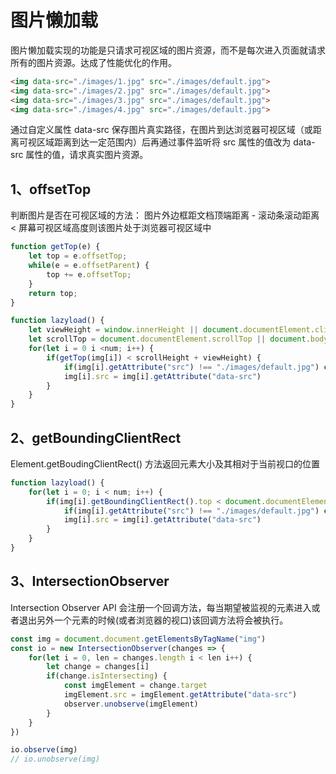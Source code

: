 # 图片懒加载
图片懒加载实现的功能是只请求可视区域的图片资源，而不是每次进入页面就请求所有的图片资源。达成了性能优化的作用。

```html
<img data-src="./images/1.jpg" src="./images/default.jpg">
<img data-src="./images/2.jpg" src="./images/default.jpg">
<img data-src="./images/3.jpg" src="./images/default.jpg">
<img data-src="./images/4.jpg" src="./images/default.jpg">
```
通过自定义属性 data-src 保存图片真实路径，在图片到达浏览器可视区域（或距离可视区域距离到达一定范围内）后再通过事件监听将 src 属性的值改为 data-src 属性的值，请求真实图片资源。

## 1、offsetTop
判断图片是否在可视区域的方法： 图片外边框距文档顶端距离 - 滚动条滚动距离 < 屏幕可视区域高度则该图片处于浏览器可视区域中

```javascript
function getTop(e) {
    let top = e.offsetTop;
    while(e = e.offsetParent) {
        top += e.offsetTop;
    }
    return top;
}

function lazyload() {
	let viewHeight = window.innerHeight || document.documentElement.clientHeight
	let scrollTop = document.documentElement.scrollTop || document.body.scrollTop
	for(let i = 0 i <num; i++) {
		if(getTop(img[i]) < scrollHeight + viewHeight) {
			if(img[i].getAttribute("src") !== "./images/default.jpg") continue
			img[i].src = img[i].getAttribute("data-src")
		}
	}
}
```

## 2、getBoundingClientRect
Element.getBoudingClientRect() 方法返回元素大小及其相对于当前视口的位置

```javascript
function lazyload() {
	for(let i = 0; i < num; i++) {
		if(img[i].getBoundingClientRect().top < document.documentElement.	clientHeight) {
			if(img[i].getAttribute("src") !== "./images/default.jpg") continue
			img[i].src = img[i].getAttribute("data-src")
		}
	}
}
```

## 3、IntersectionObserver
Intersection Observer API 会注册一个回调方法，每当期望被监视的元素进入或者退出另外一个元素的时候(或者浏览器的视口)该回调方法将会被执行。

```javascript
const img = document.document.getElementsByTagName("img")
const io = new IntersectionObserver(changes => {
	for(let i = 0, len = changes.length i < len i++) {
		let change = changes[i]
		if(change.isIntersecting) {
			const imgElement = change.target
			imgElement.src = imgElement.getAttribute("data-src")
			observer.unobserve(imgElement)
		}
	}
})

io.observe(img)
// io.unobserve(img)
```